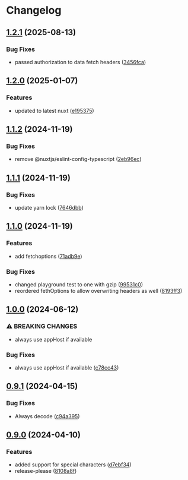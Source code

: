 # Changelog

## [1.2.1](https://github.com/limbo-works/Limbo.Nuxt.UmbracoGetData/compare/v1.2.0...v1.2.1) (2025-08-13)


### Bug Fixes

* passed authorization to data fetch headers ([3456fca](https://github.com/limbo-works/Limbo.Nuxt.UmbracoGetData/commit/3456fcad91c6fbef48d33850e45a5c49622d7ae0))

## [1.2.0](https://github.com/limbo-works/Limbo.Nuxt.UmbracoGetData/compare/v1.1.2...v1.2.0) (2025-01-07)


### Features

* updated to latest nuxt ([e195375](https://github.com/limbo-works/Limbo.Nuxt.UmbracoGetData/commit/e19537526127db54fa948367bc9d24832395f142))

## [1.1.2](https://github.com/limbo-works/Limbo.Nuxt.UmbracoGetData/compare/v1.1.1...v1.1.2) (2024-11-19)


### Bug Fixes

* remove @nuxtjs/eslint-config-typescript ([2eb96ec](https://github.com/limbo-works/Limbo.Nuxt.UmbracoGetData/commit/2eb96ec402c5e35415a0ce298257f4591654d377))

## [1.1.1](https://github.com/limbo-works/Limbo.Nuxt.UmbracoGetData/compare/v1.1.0...v1.1.1) (2024-11-19)


### Bug Fixes

* update yarn lock ([7646dbb](https://github.com/limbo-works/Limbo.Nuxt.UmbracoGetData/commit/7646dbb443487ae67ab63b1516f9404a34e6b3bb))

## [1.1.0](https://github.com/limbo-works/Limbo.Nuxt.UmbracoGetData/compare/v1.0.0...v1.1.0) (2024-11-19)


### Features

* add fetchoptions ([71adb9e](https://github.com/limbo-works/Limbo.Nuxt.UmbracoGetData/commit/71adb9e9fe78109e299b6a068a1429526d69ee07))


### Bug Fixes

* changed playground test to one with gzip ([99531c0](https://github.com/limbo-works/Limbo.Nuxt.UmbracoGetData/commit/99531c0452070dd6517d4fedf3c11286086901db))
* reordered fethOptions to allow overwriting headers as well ([8193ff3](https://github.com/limbo-works/Limbo.Nuxt.UmbracoGetData/commit/8193ff33d6494158900704255c8ec8e6152aabcc))

## [1.0.0](https://github.com/limbo-works/Limbo.Nuxt.UmbracoGetData/compare/v0.9.1...v1.0.0) (2024-06-12)


### ⚠ BREAKING CHANGES

* always use appHost if available

### Bug Fixes

* always use appHost if available ([c78cc43](https://github.com/limbo-works/Limbo.Nuxt.UmbracoGetData/commit/c78cc432bd45a3637936215afbc58471efd6bfa0))

## [0.9.1](https://github.com/limbo-works/Limbo.Nuxt.UmbracoGetData/compare/v0.9.0...v0.9.1) (2024-04-15)


### Bug Fixes

* Always decode ([c94a395](https://github.com/limbo-works/Limbo.Nuxt.UmbracoGetData/commit/c94a395fbc2357f259a4343807b98591201b12d0))

## [0.9.0](https://github.com/limbo-works/Limbo.Nuxt.UmbracoGetData/compare/0.8.0...v0.9.0) (2024-04-10)


### Features

* added support for special characters ([d7ebf34](https://github.com/limbo-works/Limbo.Nuxt.UmbracoGetData/commit/d7ebf349e021cb144b6f5f9df36ed5cb7eddda8c))
* release-please ([8108a8f](https://github.com/limbo-works/Limbo.Nuxt.UmbracoGetData/commit/8108a8f3bed1b4375eb17f16e49b14b7196a2f16))
